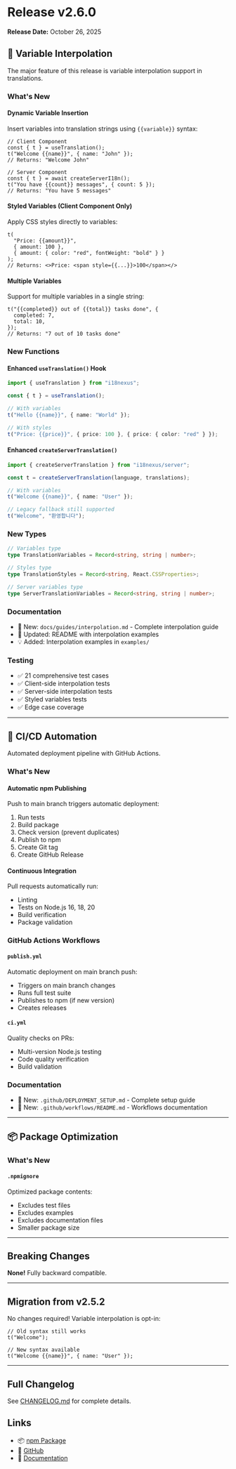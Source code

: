 # Release v2.6.0

**Release Date:** October 26, 2025

## 🎨 Variable Interpolation

The major feature of this release is variable interpolation support in translations.

### What's New

#### Dynamic Variable Insertion

Insert variables into translation strings using `{{variable}}` syntax:

```tsx
// Client Component
const { t } = useTranslation();
t("Welcome {{name}}", { name: "John" });
// Returns: "Welcome John"

// Server Component
const { t } = await createServerI18n();
t("You have {{count}} messages", { count: 5 });
// Returns: "You have 5 messages"
```

#### Styled Variables (Client Component Only)

Apply CSS styles directly to variables:

```tsx
t(
  "Price: {{amount}}",
  { amount: 100 },
  { amount: { color: "red", fontWeight: "bold" } }
);
// Returns: <>Price: <span style={{...}}>100</span></>
```

#### Multiple Variables

Support for multiple variables in a single string:

```tsx
t("{{completed}} out of {{total}} tasks done", {
  completed: 7,
  total: 10,
});
// Returns: "7 out of 10 tasks done"
```

### New Functions

#### Enhanced `useTranslation()` Hook

```typescript
import { useTranslation } from "i18nexus";

const { t } = useTranslation();

// With variables
t("Hello {{name}}", { name: "World" });

// With styles
t("Price: {{price}}", { price: 100 }, { price: { color: "red" } });
```

#### Enhanced `createServerTranslation()`

```typescript
import { createServerTranslation } from "i18nexus/server";

const t = createServerTranslation(language, translations);

// With variables
t("Welcome {{name}}", { name: "User" });

// Legacy fallback still supported
t("Welcome", "환영합니다");
```

### New Types

```typescript
// Variables type
type TranslationVariables = Record<string, string | number>;

// Styles type
type TranslationStyles = Record<string, React.CSSProperties>;

// Server variables type
type ServerTranslationVariables = Record<string, string | number>;
```

### Documentation

- 📖 New: `docs/guides/interpolation.md` - Complete interpolation guide
- 📝 Updated: README with interpolation examples
- 💡 Added: Interpolation examples in `examples/`

### Testing

- ✅ 21 comprehensive test cases
- ✅ Client-side interpolation tests
- ✅ Server-side interpolation tests
- ✅ Styled variables tests
- ✅ Edge case coverage

---

## 🚀 CI/CD Automation

Automated deployment pipeline with GitHub Actions.

### What's New

#### Automatic npm Publishing

Push to main branch triggers automatic deployment:

1. Run tests
2. Build package
3. Check version (prevent duplicates)
4. Publish to npm
5. Create Git tag
6. Create GitHub Release

#### Continuous Integration

Pull requests automatically run:

- Linting
- Tests on Node.js 16, 18, 20
- Build verification
- Package validation

### GitHub Actions Workflows

#### `publish.yml`

Automatic deployment on main branch push:

- Triggers on main branch changes
- Runs full test suite
- Publishes to npm (if new version)
- Creates releases

#### `ci.yml`

Quality checks on PRs:

- Multi-version Node.js testing
- Code quality verification
- Build validation

### Documentation

- 📖 New: `.github/DEPLOYMENT_SETUP.md` - Complete setup guide
- 📝 New: `.github/workflows/README.md` - Workflows documentation

---

## 📦 Package Optimization

### What's New

#### `.npmignore`

Optimized package contents:

- Excludes test files
- Excludes examples
- Excludes documentation files
- Smaller package size

---

## Breaking Changes

**None!** Fully backward compatible.

---

## Migration from v2.5.2

No changes required! Variable interpolation is opt-in:

```tsx
// Old syntax still works
t("Welcome");

// New syntax available
t("Welcome {{name}}", { name: "User" });
```

---

## Full Changelog

See [CHANGELOG.md](../CHANGELOG.md) for complete details.

## Links

- 📦 [npm Package](https://www.npmjs.com/package/i18nexus)
- 🐙 [GitHub](https://github.com/manNomi/i18nexus)
- 📖 [Documentation](../../README.md)

